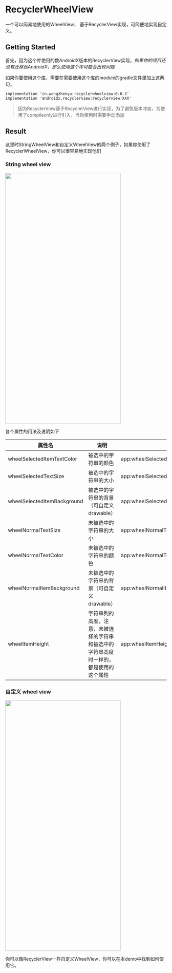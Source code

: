 # RecyclerWheelView

一个可以简易地使用的WheelView， 基于RecyclerView实现，可简便地实现自定义。

## Getting Started

首先，因为这个库使用的数AndroidX版本的RecyclerView实现，*如果你的项目还没有迁移到AndroidX，那么使用这个库可能会出现问题*

如果你要使用这个库，需要在需要使用这个库的module的gradle文件里加上这两句。
```
implementation 'cn.wongzhenyu:recyclerwheelview:0.0.3'
implementation 'androidx.recyclerview:recyclerview:XXX'
```

> 因为RecyclerView基于RecyclerView进行实现，为了避免版本冲突，为使用了compileonly进行引入，当你使用时需要手动添加

## Result

这里时StringWheelView和自定义WheelView的两个例子，如果你使用了RecyclerWheelView，你可以很容易地实现他们


### String wheel view

<img width="360" height="780" src="https://i.loli.net/2020/05/10/f8uC3jUiHFA6qZY.jpg"/>

各个属性的用法及说明如下

| 属性名                      | 说明                                                         | 示例                                                         |
| --------------------------- | ------------------------------------------------------------ | ------------------------------------------------------------ |
| wheelSelectedItemTextColor  | 被选中的字符串的颜色                                         | app:wheelSelectedItemTextColor="@color/colorAccent"          |
| wheelSelectedTextSize       | 被选中的字符串的大小                                         | app:wheelSelectedTextSize="18sp"                             |
| wheelSelectedItemBackground | 被选中的字符串的背景（可自定义drawable）                     | app:wheelSelectedItemBackground="@drawable/string_selected_wheel_bg" |
| wheelNormalTextSize         | 未被选中的字符串的大小                                       | app:wheelNormalTextSize="15sp"                               |
| wheelNormalTextColor        | 未被选中的字符串的颜色                                       | app:wheelNormalTextColor="@color/colorPrimaryDark"           |
| wheelNormalItemBackground   | 未被选中的字符串的背景（可自定义drawable）                   | app:wheelNormalItemBackground="@drawable/string_nor_wheel_bg" |
| wheelItemHeight             | 字符串列的高度，注意，未被选择的字符串和被选中的字符串高度时一样的，都是使用的这个属性 | app:wheelItemHeight="100dp"               |



### 自定义 wheel view

<img width="360" height="780" src="https://i.loli.net/2020/05/10/WizePB59CjLK1gw.jpg"/>

你可以像RecyclerView一样自定义WheelView，你可以在本demo中找到如何使用它。

